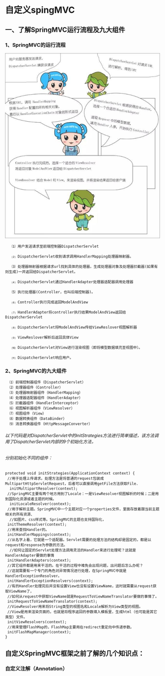 # 自定义spingMVC
## 一、了解SpringMVC运行流程及九大组件
### 1、SpringMVC的运行流程
![SpringMVC工作原理](https://github.com/fengfuzhong/springMVC/blob/master/src/main/resources/images/SpringMvc%E5%B7%A5%E4%BD%9C%E5%8E%9F%E7%90%86%E5%9B%BE.jpg)
      
       ⑴ 用户发送请求至前端控制器DispatcherServlet

       ⑵ DispatcherServlet收到请求调用HandlerMapping处理器映射器。

       ⑶ 处理器映射器根据请求url找到具体的处理器，生成处理器对象及处理器拦截器(如果有则生成)一并返回给DispatcherServlet。

       ⑷ DispatcherServlet通过HandlerAdapter处理器适配器调用处理器

       ⑸ 执行处理器(Controller，也叫后端控制器)。

       ⑹ Controller执行完成返回ModelAndView

       ⑺ HandlerAdapter将controller执行结果ModelAndView返回给DispatcherServlet

       ⑻ DispatcherServlet将ModelAndView传给ViewReslover视图解析器

       ⑼ ViewReslover解析后返回具体View

       ⑽ DispatcherServlet对View进行渲染视图（即将模型数据填充至视图中）。

       ⑾ DispatcherServlet响应用户。
       
### 2、SpringMVC的九大组件
      ⑴ 前端控制器组件（DispatcherServlet） 
      ⑵ 处理器组件（Controller） 
      ⑶ 处理器映射器组件（HandlerMapping） 
      ⑷ 处理器适配器组件（HandlerAdapter） 
      ⑸ 拦截器组件（HandlerInterceptor） 
      ⑹ 视图解析器组件（ViewResolver） 
      ⑺ 视图组件（View） 
      ⑻ 数据转换组件（DataBinder） 
      ⑼ 消息转换器组件（HttpMessageConverter）
###### 以下代码是对DispatcherServlet中的initStrategies方法进行简单描述，该方法调用了DispatcherServlet内部的9个初始化方法，
###### 分别初始化不同的组件：
```
protected void initStrategies(ApplicationContext context) {
 //用于处理上传请求。处理方法是将普通的request包装成MultipartHttpServletRequest，后者可以直接调用getFile方法获取File.
  initMultipartResolver(context);
 //SpringMVC主要有两个地方用到了Locale：一是ViewResolver视图解析的时候；二是用到国际化资源或者主题的时候。
  initLocaleResolver(context); 
 //用于解析主题。SpringMVC中一个主题对应一个properties文件，里面存放着跟当前主题相关的所有资源、
  //如图片、css样式等。SpringMVC的主题也支持国际化， 
 initThemeResolver(context);
 //用来查找Handler的。
 initHandlerMappings(context);
 //从名字上看，它就是一个适配器。Servlet需要的处理方法的结构却是固定的，都是以request和response为参数的方法。
  //如何让固定的Servlet处理方法调用灵活的Handler来进行处理呢？这就是HandlerAdapter要做的事情
 initHandlerAdapters(context);
 //其它组件都是用来干活的。在干活的过程中难免会出现问题，出问题后怎么办呢？
 //这就需要有一个专门的角色对异常情况进行处理，在SpringMVC中就是HandlerExceptionResolver。
 initHandlerExceptionResolvers(context);
 //有的Handler处理完后并没有设置View也没有设置ViewName，这时就需要从request获取ViewName了，
 //如何从request中获取ViewName就是RequestToViewNameTranslator要做的事情了。
 initRequestToViewNameTranslator(context);
 //ViewResolver用来将String类型的视图名和Locale解析为View类型的视图。
 //View是用来渲染页面的，也就是将程序返回的参数填入模板里，生成html（也可能是其它类型）文件。
 initViewResolvers(context);
 //用来管理FlashMap的，FlashMap主要用在redirect重定向中传递参数。
 initFlashMapManager(context); 
}
```
## 自定义SpringMVC框架之前了解的几个知识点：
### 自定义注解（Annotation）

